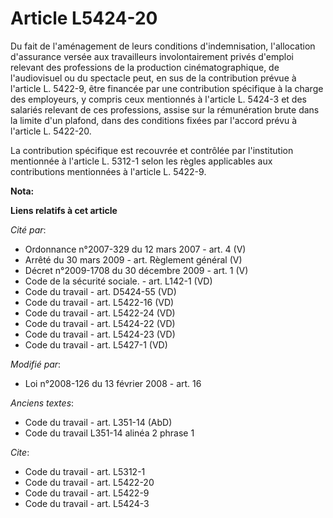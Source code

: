 # Article L5424-20

Du fait de l'aménagement de leurs conditions d'indemnisation, l'allocation d'assurance versée aux travailleurs
involontairement privés d'emploi relevant des professions de la production cinématographique, de l'audiovisuel ou du
spectacle peut, en sus de la contribution prévue à l'article L. 5422-9, être financée par une contribution spécifique à la
charge des employeurs, y compris ceux mentionnés à l'article L. 5424-3 et des salariés relevant de ces professions, assise
sur la rémunération brute dans la limite d'un plafond, dans des conditions fixées par l'accord prévu à l'article L. 5422-20. 

La contribution spécifique est recouvrée et contrôlée par l'institution mentionnée à l'article L. 5312-1 selon les règles
applicables aux contributions mentionnées à l'article L. 5422-9.

**Nota:**



**Liens relatifs à cet article**

_Cité par_:

  - Ordonnance n°2007-329 du 12 mars 2007 - art. 4 (V)
  - Arrêté du 30 mars 2009 - art. Règlement général (V)
  - Décret n°2009-1708 du 30 décembre 2009 - art. 1 (V)
  - Code de la sécurité sociale. - art. L142-1 (VD)
  - Code du travail - art. D5424-55 (VD)
  - Code du travail - art. L5422-16 (VD)
  - Code du travail - art. L5422-24 (VD)
  - Code du travail - art. L5424-22 (VD)
  - Code du travail - art. L5424-23 (VD)
  - Code du travail - art. L5427-1 (VD)

_Modifié par_:

  - Loi n°2008-126 du 13 février 2008 - art. 16

_Anciens textes_:

  - Code du travail - art. L351-14 (AbD)
  - Code du travail L351-14 alinéa 2 phrase 1

_Cite_:

  - Code du travail - art. L5312-1
  - Code du travail - art. L5422-20
  - Code du travail - art. L5422-9
  - Code du travail - art. L5424-3
